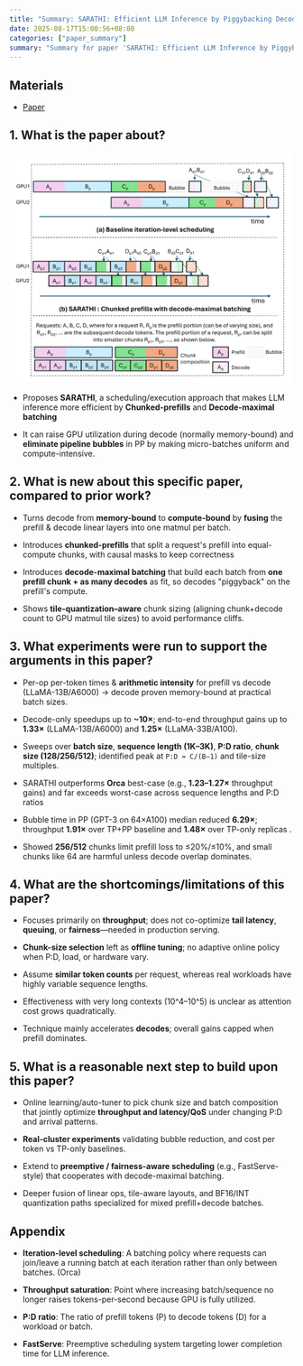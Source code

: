 ```yaml
---
title: "Summary: SARATHI: Efficient LLM Inference by Piggybacking Decodes with Chunked Prefills"
date: 2025-08-17T15:00:56+08:00
categories: ["paper_summary"]
summary: "Summary for paper 'SARATHI: Efficient LLM Inference by Piggybacking Decodes with Chunked Prefills'"
---
```


## Materials

- [Paper](https://arxiv.org/pdf/2308.16369)

## 1. What is the paper about?

![image](architecture.png)

- Proposes **SARATHI**, a scheduling/execution approach that makes LLM inference more efficient by **Chunked-prefills** and **Decode-maximal batching**

- It can raise GPU utilization during decode (normally memory-bound) and **eliminate pipeline bubbles** in PP by making micro-batches uniform and compute-intensive.

## 2. What is new about this specific paper, compared to prior work?

- Turns decode from **memory-bound** to **compute-bound** by **fusing** the prefill & decode linear layers into one matmul per batch.

- Introduces **chunked-prefills** that split a request's prefill into equal-compute chunks, with causal masks to keep correctness

- Introduces **decode-maximal batching** that build each batch from **one prefill chunk + as many decodes** as fit, so decodes "piggyback" on the prefill's compute.

- Shows **tile-quantization–aware** chunk sizing (aligning chunk+decode count to GPU matmul tile sizes) to avoid performance cliffs.

## 3. What experiments were run to support the arguments in this paper?

- Per-op per-token times & **arithmetic intensity** for prefill vs decode (LLaMA-13B/A6000) → decode proven memory-bound at practical batch sizes.

- Decode-only speedups up to **~10×**; end-to-end throughput gains up to **1.33×** (LLaMA-13B/A6000) and **1.25×** (LLaMA-33B/A100).

- Sweeps over **batch size**, **sequence length (1K–3K)**, **P:D ratio**, **chunk size (128/256/512)**; identified peak at `P:D ≈ C/(B−1)` and tile-size multiples.

- SARATHI outperforms **Orca** best-case (e.g., **1.23–1.27×** throughput gains) and far exceeds worst-case across sequence lengths and P:D ratios

- Bubble time in PP (GPT-3 on 64×A100) median reduced **6.29×**; throughput **1.91×** over TP+PP baseline and **1.48×** over TP-only replicas .

- Showed **256/512** chunks limit prefill loss to ≤20%/≤10%, and small chunks like 64 are harmful unless decode overlap dominates.

## 4. What are the shortcomings/limitations of this paper?

- Focuses primarily on **throughput**; does not co-optimize **tail latency**, **queuing**, or **fairness**—needed in production serving.

- **Chunk-size selection** left as **offline tuning**; no adaptive online policy when P:D, load, or hardware vary.

- Assume **similar token counts** per request, whereas real workloads have highly variable sequence lengths.

- Effectiveness with very long contexts (10^4–10^5) is unclear as attention cost grows quadratically.

- Technique mainly accelerates **decodes**; overall gains capped when prefill dominates.

## 5. What is a reasonable next step to build upon this paper?

- Online learning/auto-tuner to pick chunk size and batch composition that jointly optimize **throughput and latency/QoS** under changing P:D and arrival patterns.

- **Real-cluster experiments** validating bubble reduction, and cost per token vs TP-only baselines.

- Extend to **preemptive / fairness-aware scheduling** (e.g., FastServe-style) that cooperates with decode-maximal batching.

- Deeper fusion of linear ops, tile-aware layouts, and BF16/INT quantization paths specialized for mixed prefill+decode batches.

## Appendix

- **Iteration-level scheduling**: A batching policy where requests can join/leave a running batch at each iteration rather than only between batches. (Orca)

- **Throughput saturation**: Point where increasing batch/sequence no longer raises tokens-per-second because GPU is fully utilized.

- **P:D ratio**: The ratio of prefill tokens (P) to decode tokens (D) for a workload or batch.

- **FastServe**: Preemptive scheduling system targeting lower completion time for LLM inference.
